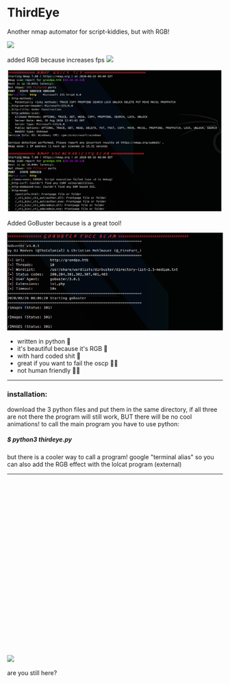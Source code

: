 # ThirdEye
Another nmap automator for script-kiddies, but with RGB!

<img width="700" src="https://media.giphy.com/media/SAU6ItiJP5Z0QbK38c/giphy.gif">
</p> 

added RGB because increases fps <img src="https://avatars2.githubusercontent.com/u/54278075?s=64&v=4" width="35px">

<img width="700" src="https://github.com/v1nc3-source/ThirdEye/blob/master/screenshot.png?raw=true">
</p> 
 
Added GoBuster because is a great tool! 

<img width="700" src="https://github.com/v1nc3-source/ThirdEye/blob/master/screenshot2.png?raw=true">
</p> 

- written in python 🐍
- it's beautiful because it's RGB 🌈
- with hard coded shit 💩
- great if you want to fail the oscp 👩‍💻
- not human friendly 🙅‍♂️

<hr>

### installation:

download the 3 python files and put them in the same directory, 
if all three are not there the program will still work, BUT there will be no cool animations!
to call the main program you have to use python:

##### $ python3 thirdeye.py

but there is a cooler way to call a program! google "terminal alias"
so you can also add the RGB effect with the lolcat program (external)

<hr>

<br>
<br>
<br>
<br>
<br>
<br>
<br>
<br>
<br>
<br>
<br>
<br>
<br>
<br>
<br>
<br>
<br>
<br>
<br>
<br>
<br>
<br>
<br>
<br>















<img width="400" src="https://i.kym-cdn.com/photos/images/original/001/349/277/7b6.gif">
</p> 
are you still here?



